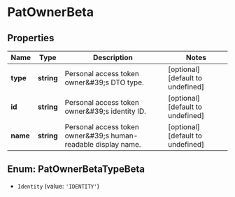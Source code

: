 # PatOwnerBeta

## Properties

Name | Type | Description | Notes
------------ | ------------- | ------------- | -------------
**type** | **string** | Personal access token owner\&#39;s DTO type. | [optional] [default to undefined]
**id** | **string** | Personal access token owner\&#39;s identity ID. | [optional] [default to undefined]
**name** | **string** | Personal access token owner\&#39;s human-readable display name. | [optional] [default to undefined]



## Enum: PatOwnerBetaTypeBeta


* `Identity` (value: `'IDENTITY'`)



